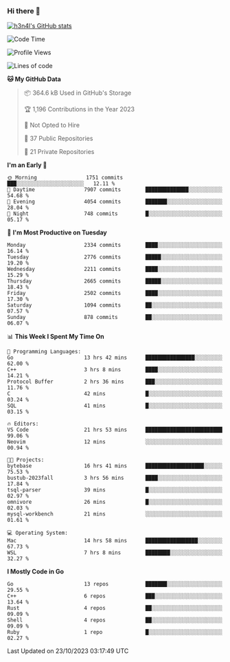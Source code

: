 ### Hi there 👋

[![h3n4l's GitHub stats](https://github-readme-stats.vercel.app/api?username=h3n4l&count_private=true&show_icons=true&theme=radical)](https://github.com/h3n4l/github-readme-stats)

<!--START_SECTION:waka-->
![Code Time](http://img.shields.io/badge/Code%20Time-1%2C639%20hrs%202%20mins-blue)

![Profile Views](http://img.shields.io/badge/Profile%20Views-0-blue)

![Lines of code](https://img.shields.io/badge/From%20Hello%20World%20I%27ve%20Written-4.0%20million%20lines%20of%20code-blue)

**🐱 My GitHub Data** 

> 📦 364.6 kB Used in GitHub's Storage 
 > 
> 🏆 1,196 Contributions in the Year 2023
 > 
> 🚫 Not Opted to Hire
 > 
> 📜 37 Public Repositories 
 > 
> 🔑 21 Private Repositories 
 > 
**I'm an Early 🐤** 

```text
🌞 Morning                1751 commits        ███░░░░░░░░░░░░░░░░░░░░░░   12.11 % 
🌆 Daytime                7907 commits        ██████████████░░░░░░░░░░░   54.68 % 
🌃 Evening                4054 commits        ███████░░░░░░░░░░░░░░░░░░   28.04 % 
🌙 Night                  748 commits         █░░░░░░░░░░░░░░░░░░░░░░░░   05.17 % 
```
📅 **I'm Most Productive on Tuesday** 

```text
Monday                   2334 commits        ████░░░░░░░░░░░░░░░░░░░░░   16.14 % 
Tuesday                  2776 commits        █████░░░░░░░░░░░░░░░░░░░░   19.20 % 
Wednesday                2211 commits        ████░░░░░░░░░░░░░░░░░░░░░   15.29 % 
Thursday                 2665 commits        █████░░░░░░░░░░░░░░░░░░░░   18.43 % 
Friday                   2502 commits        ████░░░░░░░░░░░░░░░░░░░░░   17.30 % 
Saturday                 1094 commits        ██░░░░░░░░░░░░░░░░░░░░░░░   07.57 % 
Sunday                   878 commits         ██░░░░░░░░░░░░░░░░░░░░░░░   06.07 % 
```


📊 **This Week I Spent My Time On** 

```text
💬 Programming Languages: 
Go                       13 hrs 42 mins      ████████████████░░░░░░░░░   62.00 % 
C++                      3 hrs 8 mins        ████░░░░░░░░░░░░░░░░░░░░░   14.21 % 
Protocol Buffer          2 hrs 36 mins       ███░░░░░░░░░░░░░░░░░░░░░░   11.76 % 
C                        42 mins             █░░░░░░░░░░░░░░░░░░░░░░░░   03.24 % 
SQL                      41 mins             █░░░░░░░░░░░░░░░░░░░░░░░░   03.15 % 

🔥 Editors: 
VS Code                  21 hrs 53 mins      █████████████████████████   99.06 % 
Neovim                   12 mins             ░░░░░░░░░░░░░░░░░░░░░░░░░   00.94 % 

🐱‍💻 Projects: 
bytebase                 16 hrs 41 mins      ███████████████████░░░░░░   75.53 % 
bustub-2023fall          3 hrs 56 mins       ████░░░░░░░░░░░░░░░░░░░░░   17.84 % 
tsql-parser              39 mins             █░░░░░░░░░░░░░░░░░░░░░░░░   02.97 % 
omnivore                 26 mins             █░░░░░░░░░░░░░░░░░░░░░░░░   02.03 % 
mysql-workbench          21 mins             ░░░░░░░░░░░░░░░░░░░░░░░░░   01.61 % 

💻 Operating System: 
Mac                      14 hrs 58 mins      █████████████████░░░░░░░░   67.73 % 
WSL                      7 hrs 8 mins        ████████░░░░░░░░░░░░░░░░░   32.27 % 
```

**I Mostly Code in Go** 

```text
Go                       13 repos            ███████░░░░░░░░░░░░░░░░░░   29.55 % 
C++                      6 repos             ███░░░░░░░░░░░░░░░░░░░░░░   13.64 % 
Rust                     4 repos             ██░░░░░░░░░░░░░░░░░░░░░░░   09.09 % 
Shell                    4 repos             ██░░░░░░░░░░░░░░░░░░░░░░░   09.09 % 
Ruby                     1 repo              █░░░░░░░░░░░░░░░░░░░░░░░░   02.27 % 
```




 Last Updated on 23/10/2023 03:17:49 UTC
<!--END_SECTION:waka-->

